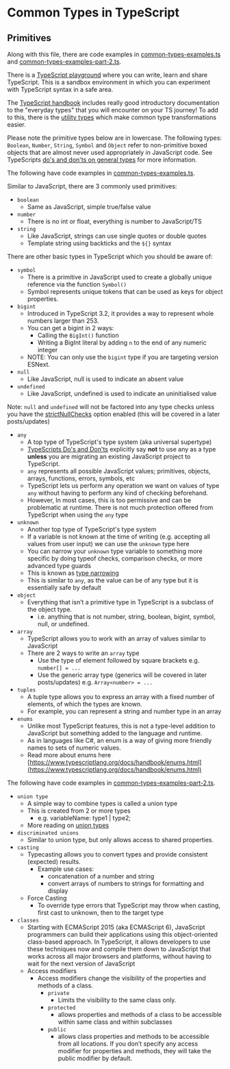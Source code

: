 # Common Types in TypeScript

## Primitives

Along with this file, there are code examples in [common-types-examples.ts](../src/common-types-examples.ts) and [common-types-examples-part-2.ts](../src/common-types-examples-part-2.ts).

There is a [TypeScript playground](https://www.typescriptlang.org/play) where you can write, learn and share TypeScript. This is a sandbox environment in which you can experiment with TypeScript syntax in a safe area.

The [TypeScript handbook](https://www.typescriptlang.org/docs/handbook/2/everyday-types.html) includes really good introductory documentation to the "everyday types" that you will encounter on your TS journey! To add to this, there is the [utility types](https://www.typescriptlang.org/docs/handbook/utility-types.html) which make common type transformations easier.

Please note the primitive types below are in lowercase. The following types: `Boolean`, `Number`, `String`, `Symbol` and `Object` refer to non-primitive boxed objects that are almost never used appropriately in JavaScript code. See TypeScripts [do's and don'ts on general types](https://www.typescriptlang.org/docs/handbook/declaration-files/do-s-and-don-ts.html#number-string-boolean-symbol-and-object) for more information.

The following have code examples in [common-types-examples.ts](../src/common-types-examples.ts).

Similar to JavaScript, there are 3 commonly used primitives:
- `boolean`
	- Same as JavaScript, simple true/false value
- `number`
    - There is no int or float, everything is number to JavaScript/TS
- `string`
	- Like JavaScript, strings can use single quotes or double quotes
	- Template string using backticks and the `${}` syntax

There are other basic types in TypeScript which you should be aware of:
- `symbol`
	- There is a primitive in JavaScript used to create a globally unique reference via the function `Symbol()`
	- Symbol represents unique tokens that can be used as keys for object properties.
- `bigint` 
	- Introduced in TypeScript 3.2, it provides a way to represent whole numbers larger than 253.
	- You can get a bigint in 2 ways:
		- Calling the `BigInt()` function
		- Writing a BigInt literal by adding `n` to the end of any numeric integer
	- NOTE: You can only use the `bigint` type if you are targeting version ESNext.
- `null`
	- Like JavaScript, null is used to indicate an absent value
- `undefined`
	- Like JavaScript, undefined is used to indicate an uninitialised value

Note: `null` and `undefined` will not be factored into any type checks unless you have the [strictNullChecks](https://www.typescriptlang.org/tsconfig#strictNullChecks) option enabled (this will be covered in a later posts/updates)
- `any`
	- A top type of TypeScript's type system (aka universal supertype)
	- [TypeScripts Do's and Don'ts](https://www.typescriptlang.org/docs/handbook/declaration-files/do-s-and-don-ts.html#any) explicitly say **not** to use any as a type **unless** you are migrating an existing JavaScript project to TypeScript.
	- `any` represents all possible JavaScript values; primitives, objects, arrays, functions, errors, symbols, etc
	- TypeScript lets us perform any operation we want on values of type `any` without having to perform any kind of checking beforehand.
	- However, In most cases, this is too permissive and can be problematic at runtime. There is not much protection offered from TypeScript when using the `any` type
- `unknown`
	- Another top type of TypeScript's type system
	- If a variable is not known at the time of writing (e.g. accepting all values from user input) we can use the `unknown` type here
	- You can narrow your `unknown` type variable to something more specific by doing typeof checks, comparison checks, or more advanced type guards
	- This is known as [type narrowing](https://www.typescriptlang.org/docs/handbook/2/narrowing.html)
	- This is similar to `any`, as the value can be of any type but it is essentially safe by default
- `object`
	- Everything that isn’t a primitive type in TypeScript is a subclass of the object type. 
		- i.e. anything that is not number, string, boolean, bigint, symbol, null, or undefined.
- `array`
	- TypeScript allows you to work with an array of values similar to JavaScript
	- There are 2 ways to write an `array` type
		- Use the type of element followed by square brackets e.g. `number[] = ...`
		- Use the generic array type (generics will be covered in later posts/updates) e.g. `Array<number> = ...`
- `tuples`
	- A tuple type allows you to express an array with a fixed number of elements, of which the types are known.
	- For example, you can represent a string and number type in an array
- `enums`
	- Unlike most TypeScript features, this is not a type-level addition to JavaScript but something added to the language and runtime.
	- As in languages like C#, an enum is a way of giving more friendly names to sets of numeric values.
	- Read more about enums here [https://www.typescriptlang.org/docs/handbook/enums.html](https://www.typescriptlang.org/docs/handbook/enums.html)

The following have code examples in [common-types-examples-part-2.ts](../src/common-types-examples-part-2.ts).

- `union type`
	- A simple way to combine types is called a union type
	- This is created from 2 or more types
		- e.g. variableName: type1 | type2;
	- More reading on [union types](https://www.typescriptlang.org/docs/handbook/2/everyday-types.html#union-types) 
- `discriminated unions`
	- Similar to union type, but only allows access to shared properties.
- `casting`
	- Typecasting allows you to convert types and provide consistent (expected) results.
		- Example use cases:
		    - concatenation of a number and string
			- convert arrays of numbers to strings for formatting and display
	- Force Casting
		- To override type errors that TypeScript may throw when casting, first cast to unknown, then to the target type
- `classes`
	- Starting with ECMAScript 2015 (aka ECMAScript 6), JavaScript programmers can build their applications using this object-oriented class-based approach. In TypeScript, it allows developers to use these techniques now and compile them down to JavaScript that works across all major browsers and platforms, without having to wait for the next version of JavaScript
	- Access modifiers
		- Access modifiers change the visibility of the properties and methods of a class.
			- `private`
				- Limits the visibility to the same class only.
			- `protected`
				- allows properties and methods of a class to be accessible within same class and within subclasses
			- `public`
				-	allows class properties and methods to be accessible from all locations. If you don’t specify any access modifier for properties and methods, they will take the public modifier by default.
